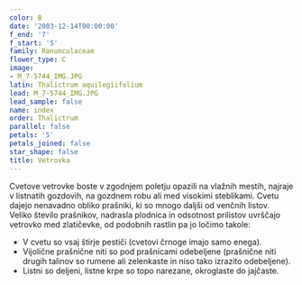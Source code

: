```yaml
---
color: B
date: '2003-12-14T00:00:00'
f_end: '7'
f_start: '5'
family: Ranunculaceae
flower_type: C
image:
- M_7-5744_IMG.JPG
latin: Thalictrum aquilegiifolium
lead: M_7-5744_IMG.JPG
lead_sample: false
name: index
order: Thalictrum
parallel: false
petals: '5'
petals_joined: false
star_shape: false
title: Vetrovka
---
```

Cvetove vetrovke boste v zgodnjem poletju opazili na vlažnih mestih, najraje v listnatih gozdovih, na gozdnem robu ali med visokimi steblikami. Cvetu dajejo nenavadno obliko prašniki, ki so mnogo daljši od venčnih listov. Veliko število prašnikov, nadrasla plodnica in odsotnost prilistov uvrščajo vetrovko med zlatičevke, od podobnih rastlin pa jo ločimo takole:

-   V cvetu so vsaj štirje pestiči (cvetovi črnoge imajo samo enega).
-   Vijolične prašnične niti so pod prašnicami odebeljene (prašnične niti drugih talinov so rumene ali zelenkaste in niso tako izrazito odebeljene).
-   Listni so deljeni, listne krpe so topo narezane, okroglaste do jajčaste.
